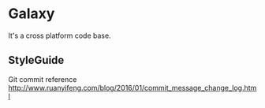 # Galaxy
It's a cross platform code base.

## StyleGuide
Git commit reference http://www.ruanyifeng.com/blog/2016/01/commit_message_change_log.html

